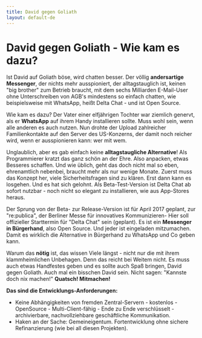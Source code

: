 ```yaml
---
title: David gegen Goliath
layout: default-de
---
```


# David gegen Goliath - Wie kam es dazu? 

Ist David auf Goliath böse, wird chatten besser. Der völlig **andersartige Messenger**, der nichts mehr ausspioniert, der alltagstauglich ist, keinen "big brother" zum Betrieb braucht, mit dem sechs Milliarden E-Mail-User ohne Unterschreiben von AGB's mindestens so einfach chatten, wie beispielsweise mit WhatsApp, heißt Delta Chat - und ist Open Source.

Wie kam es dazu? Der Vater einer elfjährigen Tochter war ziemlich genervt, als er **WhatsApp** auf ihrem Handy installieren sollte. Muss wohl sein, wenn alle anderen es auch nutzen. Nun drohte der Upload zahlreicher Familienkontakte auf den Server des US-Konzerns, der damit noch reicher wird, wenn er ausspionieren kann: wer mit wem.

Unglaublich, aber es gab einfach keine **alltagstaugliche Alternative**! Als Programmierer kratzt das ganz schön an der Ehre. Also anpacken, etwas Besseres schaffen. Und wie üblich, geht das doch nicht mal so eben, ehrenamtlich nebenbei, braucht mehr als nur wenige Monate. Zuerst muss das Konzept her, viele Sicherheitsfragen sind zu klären. Erst dann kann es losgehen. Und es hat sich gelohnt. Als Beta-Test-Version ist Delta Chat ab sofort nutzbar - noch nicht so elegant zu installieren, wie aus App-Stores heraus. 

Der Sprung von der Beta- zur Release-Version ist für April 2017 geplant, zur "re:publica", der Berliner Messe für innovatives Kommunizieren- Hier soll offizieller Starttermin für "Delta Chat" sein (geplant). Es ist ein **Messenger in Bürgerhand**, also Open Source.  Und jeder ist eingeladen mitzumachen. Damit es wirklich die Alternative in Bürgerhand zu WhatsApp und Co geben kann.

Warum das **nötig** ist, das wissen Viele längst - nicht nur die mit ihrem klammheimlichen Unbehagen. Denn das reicht bei Weitem nicht. Es muss auch etwas Handfestes geben und es sollte auch Spaß bringen, David gegen Goliath. Auch mal ein bisschen David sein. Nicht sagen: "Kannste doch nix machen!" **Quatsch! Mitmachen!**

**Das sind die Entwicklungs-Anforderungen:**
- Keine Abhängigkeiten von fremden Zentral-Servern - kostenlos - OpenSource - Multi-Client-fähig - Ende zu Ende verschlüsselt -  archivierbare, nachvollziehbare geschäftliche Kommunikation. 
- Haken an der Sache: Gemeineigentum. Fortentwicklung ohne sichere Refinanzierung (wie bei all diesen Projekten).

